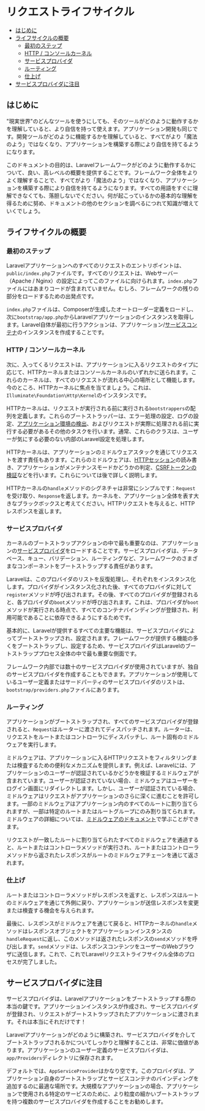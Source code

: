 # リクエストライフサイクル

- [はじめに](#introduction)
- [ライフサイクルの概要](#lifecycle-overview)
    - [最初のステップ](#first-steps)
    - [HTTP / コンソールカーネル](#http-console-kernels)
    - [サービスプロバイダ](#service-providers)
    - [ルーティング](#routing)
    - [仕上げ](#finishing-up)
- [サービスプロバイダに注目](#focus-on-service-providers)

<a name="introduction"></a>
## はじめに

"現実世界"のどんなツールを使うにしても、そのツールがどのように動作するかを理解していると、より自信を持って使えます。アプリケーション開発も同じです。開発ツールがどのように機能するかを理解していると、すべてがより「魔法のよう」ではなくなり、アプリケーションを構築する際により自信を持てるようになります。

このドキュメントの目的は、Laravelフレームワークがどのように動作するかについて、良い、高レベルの概要を提供することです。フレームワーク全体をよりよく理解することで、すべてがより「魔法のよう」ではなくなり、アプリケーションを構築する際により自信を持てるようになります。すべての用語をすぐに理解できなくても、落胆しないでください。何が起こっているかの基本的な理解を得るために努め、ドキュメントの他のセクションを調べるにつれて知識が増えていくでしょう。

<a name="lifecycle-overview"></a>
## ライフサイクルの概要

<a name="first-steps"></a>
### 最初のステップ

Laravelアプリケーションへのすべてのリクエストのエントリポイントは、`public/index.php`ファイルです。すべてのリクエストは、Webサーバー（Apache / Nginx）の設定によってこのファイルに向けられます。`index.php`ファイルにはあまりコードが含まれていません。むしろ、フレームワークの残りの部分をロードするための出発点です。

`index.php`ファイルは、Composerが生成したオートローダー定義をロードし、次に`bootstrap/app.php`からLaravelアプリケーションのインスタンスを取得します。Laravel自体が最初に行うアクションは、アプリケーション/[サービスコンテナ](container.md)のインスタンスを作成することです。

<a name="http-console-kernels"></a>
### HTTP / コンソールカーネル

次に、入ってくるリクエストは、アプリケーションに入るリクエストのタイプに応じて、HTTPカーネルまたはコンソールカーネルのいずれかに送られます。これらのカーネルは、すべてのリクエストが流れる中心の場所として機能します。今のところ、HTTPカーネルに焦点を当てましょう。これは、`Illuminate\Foundation\Http\Kernel`のインスタンスです。

HTTPカーネルは、リクエストが実行される前に実行される`bootstrappers`の配列を定義します。これらのブートストラッパーは、エラー処理の設定、ログの設定、[アプリケーション環境の検出](configuration.md#environment-configuration)、およびリクエストが実際に処理される前に実行する必要があるその他のタスクを行います。通常、これらのクラスは、ユーザーが気にする必要のない内部のLaravel設定を処理します。

HTTPカーネルは、アプリケーションのミドルウェアスタックを通じてリクエストを渡す責任もあります。これらのミドルウェアは、[HTTPセッション](session.md)の読み書き、アプリケーションがメンテナンスモードかどうかの判定、[CSRFトークンの検証](csrf.md)などを行います。これらについては後で詳しく説明します。

HTTPカーネルの`handle`メソッドのシグネチャは非常にシンプルです：`Request`を受け取り、`Response`を返します。カーネルを、アプリケーション全体を表す大きなブラックボックスと考えてください。HTTPリクエストを与えると、HTTPレスポンスを返します。

<a name="service-providers"></a>
### サービスプロバイダ

カーネルのブートストラップアクションの中で最も重要なのは、アプリケーションの[サービスプロバイダ](providers.md)をロードすることです。サービスプロバイダは、データベース、キュー、バリデーション、ルーティングなど、フレームワークのさまざまなコンポーネントをブートストラップする責任があります。

Laravelは、このプロバイダのリストを反復処理し、それぞれをインスタンス化します。プロバイダがインスタンス化された後、すべてのプロバイダに対して`register`メソッドが呼び出されます。その後、すべてのプロバイダが登録されると、各プロバイダの`boot`メソッドが呼び出されます。これは、プロバイダが`boot`メソッドが実行される時点で、すべてのコンテナバインディングが登録され、利用可能であることに依存できるようにするためです。

基本的に、Laravelが提供するすべての主要な機能は、サービスプロバイダによってブートストラップされ、設定されます。フレームワークが提供する機能の多くをブートストラップし、設定するため、サービスプロバイダはLaravelのブートストラッププロセス全体の中で最も重要な側面です。

フレームワーク内部では数十のサービスプロバイダが使用されていますが、独自のサービスプロバイダを作成することもできます。アプリケーションが使用しているユーザー定義またはサードパーティのサービスプロバイダのリストは、`bootstrap/providers.php`ファイルにあります。

<a name="routing"></a>
### ルーティング

アプリケーションがブートストラップされ、すべてのサービスプロバイダが登録されると、`Request`はルーターに渡されてディスパッチされます。ルーターは、リクエストをルートまたはコントローラにディスパッチし、ルート固有のミドルウェアを実行します。

ミドルウェアは、アプリケーションに入るHTTPリクエストをフィルタリングまたは検査するための便利なメカニズムを提供します。例えば、Laravelには、アプリケーションのユーザーが認証されているかどうかを検証するミドルウェアが含まれています。ユーザーが認証されていない場合、ミドルウェアはユーザーをログイン画面にリダイレクトします。しかし、ユーザーが認証されている場合、ミドルウェアはリクエストがアプリケーションのさらに深くに進むことを許可します。一部のミドルウェアはアプリケーション内のすべてのルートに割り当てられますが、一部は特定のルートまたはルートグループにのみ割り当てられます。ミドルウェアの詳細については、[ミドルウェアのドキュメント](middleware.md)で学ぶことができます。

リクエストが一致したルートに割り当てられたすべてのミドルウェアを通過すると、ルートまたはコントローラメソッドが実行され、ルートまたはコントローラメソッドから返されたレスポンスがルートのミドルウェアチェーンを通じて返されます。

<a name="finishing-up"></a>
### 仕上げ

ルートまたはコントローラメソッドがレスポンスを返すと、レスポンスはルートのミドルウェアを通じて外側に戻り、アプリケーションが送信レスポンスを変更または検査する機会を与えられます。

最後に、レスポンスがミドルウェアを通じて戻ると、HTTPカーネルの`handle`メソッドはレスポンスオブジェクトをアプリケーションインスタンスの`handleRequest`に返し、このメソッドは返されたレスポンスの`send`メソッドを呼び出します。`send`メソッドは、レスポンスコンテンツをユーザーのWebブラウザに送信します。これで、これでLaravelリクエストライフサイクル全体のプロセスが完了しました。

<a name="focus-on-service-providers"></a>
## サービスプロバイダに注目

サービスプロバイダは、Laravelアプリケーションをブートストラップする際の本当の鍵です。アプリケーションインスタンスが作成され、サービスプロバイダが登録され、リクエストがブートストラップされたアプリケーションに渡されます。それは本当にそれだけです！

Laravelアプリケーションがどのように構築され、サービスプロバイダを介してブートストラップされるかについてしっかりと理解することは、非常に価値があります。アプリケーションのユーザー定義のサービスプロバイダは、`app/Providers`ディレクトリに保存されます。

デフォルトでは、`AppServiceProvider`はかなり空です。このプロバイダは、アプリケーション自身のブートストラップとサービスコンテナのバインディングを追加するのに最適な場所です。大規模なアプリケーションの場合、アプリケーションで使用される特定のサービスのために、より粒度の細かいブートストラップを持つ複数のサービスプロバイダを作成することをお勧めします。

